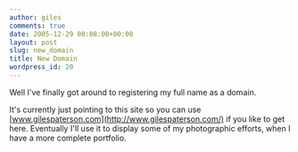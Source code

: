 ```yaml
---
author: giles
comments: true
date: 2005-12-29 00:08:00+00:00
layout: post
slug: new_domain
title: New Domain
wordpress_id: 20
---
```


Well I've finally got around to registering my full name as a domain.  

  

It's currently just pointing to this site so you can use [www.gilespaterson.com](http://www.gilespaterson.com/) if you like to get here. Eventually I'll use it to display some of my photographic efforts, when I have a more complete portfolio.
